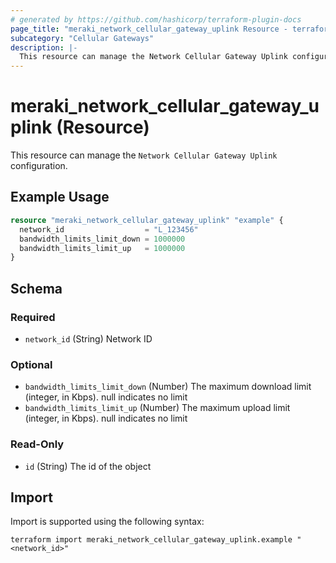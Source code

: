 ```yaml
---
# generated by https://github.com/hashicorp/terraform-plugin-docs
page_title: "meraki_network_cellular_gateway_uplink Resource - terraform-provider-meraki"
subcategory: "Cellular Gateways"
description: |-
  This resource can manage the Network Cellular Gateway Uplink configuration.
---
```


# meraki_network_cellular_gateway_uplink (Resource)

This resource can manage the `Network Cellular Gateway Uplink` configuration.

## Example Usage

```terraform
resource "meraki_network_cellular_gateway_uplink" "example" {
  network_id                  = "L_123456"
  bandwidth_limits_limit_down = 1000000
  bandwidth_limits_limit_up   = 1000000
}
```

<!-- schema generated by tfplugindocs -->
## Schema

### Required

- `network_id` (String) Network ID

### Optional

- `bandwidth_limits_limit_down` (Number) The maximum download limit (integer, in Kbps). null indicates no limit
- `bandwidth_limits_limit_up` (Number) The maximum upload limit (integer, in Kbps). null indicates no limit

### Read-Only

- `id` (String) The id of the object

## Import

Import is supported using the following syntax:

```shell
terraform import meraki_network_cellular_gateway_uplink.example "<network_id>"
```
